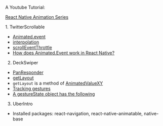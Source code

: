 A Youtube Tutorial:

[React Native Animation Series](https://www.youtube.com/watch?v=LP6zmnMcHR0&list=PLy9JCsy2u97k6olfalMTA_XSPz4pNuT46)


1. TwitterScrollable
- [Animated.event](https://animationbook.codedaily.io/animated-event/)
- [interpolation](https://facebook.github.io/react-native/docs/animations#interpolation)
- [scrollEventThrottle](https://reactnative.dev/docs/scrollview#scrolleventthrottle)
- [How does Animated.Event work in React Native?](https://stackoverflow.com/questions/43510145/how-does-animated-event-work-in-react-native)


2. DeckSwiper
- [PanResponder](https://facebook.github.io/react-native/docs/panresponder)
- [getLayout](https://animationbook.codedaily.io/get-layout/)
- `getLayout` is a method of [AnimatedValueXY](https://facebook.github.io/react-native/docs/animatedvaluexy#getlayout)
- [Tracking gestures](https://facebook.github.io/react-native/docs/animations#tracking-gestures)
- [A gestureState object has the following](https://facebook.github.io/react-native/docs/panresponder#__docusaurus)
    

3. UberIntro
- Installed packages: react-navigation, react-native-animatable, native-base
